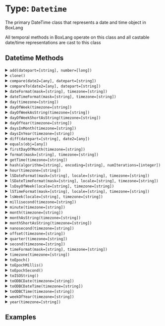 [comment]: # (Note: This documentation is generated dynamically in the build process.  To modify the contents, change the javadoc on the type class, itself)

# Type: `Datetime`

The primary DateTime class that represents a date and time object in BoxLang

 All temporal methods in BoxLang operate on this class and all castable date/time representations are cast to this class

## Datetime Methods

<details>
<summary><code>add(datepart=[string], number=[long])</code></summary>
<p>Modifies a date object by date part and integer time unit
</p></details>
<details>
<summary><code>clone()</code></summary>
<p>
</p></details>
<details>
<summary><code>compare(date2=[any], datepart=[string])</code></summary>
<p>Compares the difference between two dates - returning 0 if equal, -1 if date2 is less than date1 and 1 if the inverse
</p></details>
<details>
<summary><code>compareTo(date2=[any], datepart=[string])</code></summary>
<p>Compares the difference between two dates - returning 0 if equal, -1 if date2 is less than date1 and 1 if the inverse
</p></details>
<details>
<summary><code>dateFormat(mask=[string], timezone=[string])</code></summary>
<p>Formats a datetime, date or time
</p></details>
<details>
<summary><code>dateTimeFormat(mask=[string], timezone=[string])</code></summary>
<p>Formats a datetime, date or time
</p></details>
<details>
<summary><code>day(timezone=[string])</code></summary>
<p>Provides the BIF and member functions for all time unit request with no arguments
</p></details>
<details>
<summary><code>dayOfWeek(timezone=[string])</code></summary>
<p>Provides the BIF and member functions for all time unit request with no arguments
</p></details>
<details>
<summary><code>dayOfWeekAsString(timezone=[string])</code></summary>
<p>Provides the BIF and member functions for all time unit request with no arguments
</p></details>
<details>
<summary><code>dayOfWeekShortAsString(timezone=[string])</code></summary>
<p>Provides the BIF and member functions for all time unit request with no arguments
</p></details>
<details>
<summary><code>dayOfYear(timezone=[string])</code></summary>
<p>Provides the BIF and member functions for all time unit request with no arguments
</p></details>
<details>
<summary><code>daysInMonth(timezone=[string])</code></summary>
<p>Provides the BIF and member functions for all time unit request with no arguments
</p></details>
<details>
<summary><code>daysInYear(timezone=[string])</code></summary>
<p>Provides the BIF and member functions for all time unit request with no arguments
</p></details>
<details>
<summary><code>diff(datepart=[string], date2=[any])</code></summary>
<p>Returns the numeric difference in the requested date part between two dates
</p></details>
<details>
<summary><code>equals(obj=[any])</code></summary>
<p>Indicates whether some other object is "equal to" this one.
</p></details>
<details>
<summary><code>firstDayOfMonth(timezone=[string])</code></summary>
<p>Provides the BIF and member functions for all time unit request with no arguments
</p></details>
<details>
<summary><code>format(mask=[string], timezone=[string])</code></summary>
<p>Formats a datetime, date or time
</p></details>
<details>
<summary><code>getTime(timezone=[string])</code></summary>
<p>Provides the BIF and member functions for all time unit request with no arguments
</p></details>
<details>
<summary><code>hash(algorithm=[string], encoding=[string], numIterations=[integer])</code></summary>
<p>Creates an algorithmic hash of an object
</p></details>
<details>
<summary><code>hour(timezone=[string])</code></summary>
<p>Provides the BIF and member functions for all time unit request with no arguments
</p></details>
<details>
<summary><code>lSDateFormat(mask=[string], locale=[string], timezone=[string])</code></summary>
<p>Formats a date in a locale-specific format
</p></details>
<details>
<summary><code>lSDateTimeFormat(mask=[string], locale=[string], timezone=[string])</code></summary>
<p>Formats a date in a locale-specific format
</p></details>
<details>
<summary><code>lsDayOfWeek(locale=[string], timezone=[string])</code></summary>
<p>Provides the Localized BIF and member functions for time units ( e.g.

different locales have different start days to the week )
</p></details>
<details>
<summary><code>lSTimeFormat(mask=[string], locale=[string], timezone=[string])</code></summary>
<p>Formats a date in a locale-specific format
</p></details>
<details>
<summary><code>lsWeek(locale=[string], timezone=[string])</code></summary>
<p>Provides the Localized BIF and member functions for time units ( e.g.

different locales have different start days to the week )
</p></details>
<details>
<summary><code>millisecond(timezone=[string])</code></summary>
<p>Provides the BIF and member functions for all time unit request with no arguments
</p></details>
<details>
<summary><code>minute(timezone=[string])</code></summary>
<p>Provides the BIF and member functions for all time unit request with no arguments
</p></details>
<details>
<summary><code>month(timezone=[string])</code></summary>
<p>Provides the BIF and member functions for all time unit request with no arguments
</p></details>
<details>
<summary><code>monthAsString(timezone=[string])</code></summary>
<p>Provides the BIF and member functions for all time unit request with no arguments
</p></details>
<details>
<summary><code>monthShortAsString(timezone=[string])</code></summary>
<p>Provides the BIF and member functions for all time unit request with no arguments
</p></details>
<details>
<summary><code>nanosecond(timezone=[string])</code></summary>
<p>Provides the BIF and member functions for all time unit request with no arguments
</p></details>
<details>
<summary><code>offset(timezone=[string])</code></summary>
<p>Provides the BIF and member functions for all time unit request with no arguments
</p></details>
<details>
<summary><code>quarter(timezone=[string])</code></summary>
<p>Provides the BIF and member functions for all time unit request with no arguments
</p></details>
<details>
<summary><code>second(timezone=[string])</code></summary>
<p>Provides the BIF and member functions for all time unit request with no arguments
</p></details>
<details>
<summary><code>timeFormat(mask=[string], timezone=[string])</code></summary>
<p>Formats a datetime, date or time
</p></details>
<details>
<summary><code>timezone(timezone=[string])</code></summary>
<p>Provides the BIF and member functions for all time unit request with no arguments
</p></details>
<details>
<summary><code>toEpoch()</code></summary>
<p>Returns this date time in epoch time ( seconds )
</p></details>
<details>
<summary><code>toEpochMillis()</code></summary>
<p>Returns this date time in epoch milliseconds
</p></details>
<details>
<summary><code>toEpochSecond()</code></summary>
<p>
</p></details>
<details>
<summary><code>toISOString()</code></summary>
<p>Returns the date time representation as a string in the specified format mask
</p></details>
<details>
<summary><code>toODBCDate(timezone=[string])</code></summary>
<p>Creates a DateTime object with the format set to ODBC Implicit format
</p></details>
<details>
<summary><code>toODBCDateTime(timezone=[string])</code></summary>
<p>Creates a DateTime object with the format set to ODBC Implicit format
</p></details>
<details>
<summary><code>toODBCTime(timezone=[string])</code></summary>
<p>Creates a DateTime object with the format set to ODBC Implicit format
</p></details>
<details>
<summary><code>weekOfYear(timezone=[string])</code></summary>
<p>Provides the BIF and member functions for all time unit request with no arguments
</p></details>
<details>
<summary><code>year(timezone=[string])</code></summary>
<p>Provides the BIF and member functions for all time unit request with no arguments
</p></details>


## Examples
